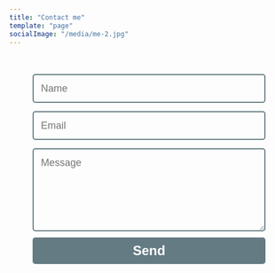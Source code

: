```yaml
---
title: "Contact me"
template: "page"
socialImage: "/media/me-2.jpg"
---
```

<!-- <form name="contact" method="POST" data-netlify="true">
  <input type="hidden" name="form-name" value="contact" />
  <p>
    <label>Your Name: <input type="text" name="name" /></label>   
  </p>
  <p>
    <label>Your Email: <input type="email" name="email" /></label>
  </p>
  <p>
    <label>Message: <textarea name="message"></textarea></label>
  </p>

 -->
<form name="contact" method="POST" data-netlify="true">   
  <input type="hidden" name="form-name" value="contact" />
  <input name="name" type="text" class="feedback-input" placeholder="Name" />   
  <input name="email" type="email" class="feedback-input" placeholder="Email" />
  <textarea name="text" class="feedback-input" placeholder="Message"></textarea>
  <input type="submit" value="Send"/>
</form>

<style>

form { 
  max-width:420px; 
  margin:50px auto; 
}

.feedback-input {
  font-family: Helvetica, Arial, sans-serif;
  font-weight:500;
  font-size: 18px;
  border-radius: 5px;
  line-height: 22px;
  background-color: transparent;
  border:2px solid #657b83;
  transition: all 0.3s;
  padding: 13px;
  margin-bottom: 15px;
  width:100%;
  box-sizing: border-box;
  outline:0;
}

.feedback-input:focus { 
  border:2px solid #F7A046; 
}

textarea {
  height: 150px;
  line-height: 150%;
  resize:vertical;
}

[type="submit"] {
  font-family: 'Montserrat', Arial, Helvetica, sans-serif;
  width: 100%;
  background:#657b83;
  border-radius:5px;
  border:0;
  cursor:pointer;
  color:white;
  font-size:24px;
  padding-top:10px;
  padding-bottom:10px;
  transition: all 0.3s;
  margin-top:-4px;
  font-weight:700;
}

[type="submit"]:hover { 
  background:#F7A046; 
}
</style>


